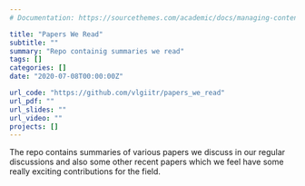```yaml
---
# Documentation: https://sourcethemes.com/academic/docs/managing-content/

title: "Papers We Read"
subtitle: ""
summary: "Repo containig summaries we read"
tags: []
categories: []
date: "2020-07-08T00:00:00Z"

url_code: "https://github.com/vlgiitr/papers_we_read"
url_pdf: ""
url_slides: ""
url_video: ""
projects: []
---
```


The repo contains summaries of various papers we discuss in our regular discussions and also some other recent papers which we feel have some really exciting contributions for the field.
